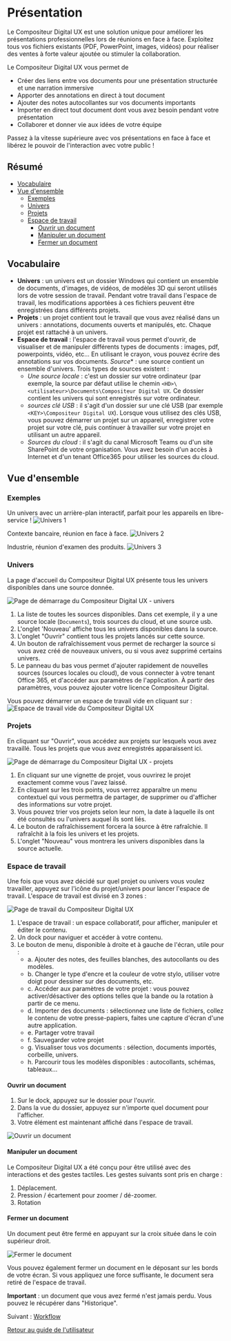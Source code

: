 # Présentation 

Le Compositeur Digital UX est une solution unique pour améliorer les présentations professionnelles lors de réunions en face à face. 
Exploitez tous vos fichiers existants (PDF, PowerPoint, images, vidéos) pour réaliser des ventes à forte valeur ajoutée ou stimuler la collaboration.

Le Compositeur Digital UX vous permet de 
* Créer des liens entre vos documents pour une présentation structurée et une narration immersive
* Apporter des annotations en direct à tout document
* Ajouter des notes autocollantes sur vos documents importants
* Importer en direct tout document dont vous avez besoin pendant votre présentation
* Collaborer et donner vie aux idées de votre équipe

Passez à la vitesse supérieure avec vos présentations en face à face et libérez le pouvoir de l'interaction avec votre public !

## Résumé
* [Vocabulaire](#vocabulaire)
* [Vue d'ensemble](#vue-densemble)
  * [Exemples](#exemples)
  * [Univers](#univers)
  * [Projets](#projets)
  * [Espace de travail](#espace-de-travail)
    * [Ouvrir un document](#ouvrir-un-document)
    * [Manipuler un document](#manipuler-un-document)
    * [Fermer un document](#fermer-un-document)

## Vocabulaire

* **Univers** : un univers est un dossier Windows qui contient un ensemble de documents, d'images, de vidéos, de modèles 3D qui seront utilisés lors de votre session de travail. Pendant votre travail dans l'espace de travail, les modifications apportées à ces fichiers peuvent être enregistrées dans différents projets.
* **Projets** : un projet contient tout le travail que vous avez réalisé dans un univers : annotations, documents ouverts et manipulés, etc. Chaque projet est rattaché à un univers.
* **Espace de travail** : l'espace de travail vous permet d'ouvrir, de visualiser et de manipuler différents types de documents : images, pdf, powerpoints, vidéo, etc... En utilisant le crayon, vous pouvez écrire des annotations sur vos documents.
*Source** : une source contient un ensemble d'univers. Trois types de sources existent :
   * *Une source locale* : c'est un dossier sur votre ordinateur (par exemple, la source par défaut utilise le chemin `<HD>\<utilisateur>\Documents\Compositeur Digital UX`. Ce dossier contient les univers qui sont enregistrés sur votre ordinateur.
   * *sources clé USB* : il s'agit d'un dossier sur une clé USB (par exemple `<KEY>\Compositeur Digital UX`). Lorsque vous utilisez des clés USB, vous pouvez démarrer un projet sur un appareil, enregistrer votre projet sur votre clé, puis continuer à travailler sur votre projet en utilisant un autre appareil.
   * *Sources du cloud* : il s'agit du canal Microsoft Teams ou d'un site SharePoint de votre organisation. Vous avez besoin d'un accès à Internet et d'un tenant Office365 pour utiliser les sources du cloud.

## Vue d'ensemble

### Exemples

Un univers avec un arrière-plan interactif, parfait pour les appareils en libre-service !
![Univers 1](../../en/img/pres-universe1.JPG)

Contexte bancaire, réunion en face à face.
![Univers 2](../../en/img/pres-universe2.JPG)

Industrie, réunion d'examen des produits.
![Univers 3](../../en/img/pres-universe3.JPG)

### Univers

La page d'accueil du Compositeur Digital UX présente tous les univers disponibles dans une source donnée. 

![Page de démarrage du Compositeur Digital UX - univers](../../en/img/pres_universes.jpg)

1. La liste de toutes les sources disponibles. Dans cet exemple, il y a une source locale (`Documents`), trois sources du cloud, et une source usb.
1. L'onglet 'Nouveau' affiche tous les univers disponibles dans la source. 
1. L'onglet "Ouvrir" contient tous les projets lancés sur cette source.
1. Un bouton de rafraîchissement vous permet de recharger la source si vous avez créé de nouveaux univers, ou si vous avez supprimé certains univers.
1. Le panneau du bas vous permet d'ajouter rapidement de nouvelles sources (sources locales ou cloud), de vous connecter à votre tenant Office 365, et d'accéder aux paramètres de l'application. À partir des paramètres, vous pouvez ajouter votre licence Compositeur Digital. 


Vous pouvez démarrer un espace de travail vide en cliquant sur :
![Espace de travail vide du Compositeur Digital UX](../../en/img/pres_icon_empty_universe.jpg)


### Projets

En cliquant sur "Ouvrir", vous accédez aux projets sur lesquels vous avez travaillé. Tous les projets que vous avez enregistrés apparaissent ici.

![Page de démarrage du Compositeur Digital UX - projets](../../en/img/pres_projects_sort_by.jpg)

1. En cliquant sur une vignette de projet, vous ouvrirez le projet exactement comme vous l'avez laissé.
1. En cliquant sur les trois points, vous verrez apparaître un menu contextuel qui vous permettra de partager, de supprimer ou d'afficher des informations sur votre projet.
1. Vous pouvez trier vos projets selon leur nom, la date à laquelle ils ont été consultés ou l'univers auquel ils sont liés. 
1. Le bouton de rafraîchissement forcera la source à être rafraîchie. Il rafraîchit à la fois les univers et les projets.
1. L'onglet "Nouveau" vous montrera les univers disponibles dans la source actuelle.

### Espace de travail

Une fois que vous avez décidé sur quel projet ou univers vous voulez travailler, appuyez sur l'icône du projet/univers pour lancer l'espace de travail.
L'espace de travail est divisé en 3 zones :

![Page de travail du Compositeur Digital UX](../../en/img/pres_workspace.jpg)

1. L'espace de travail : un espace collaboratif, pour afficher, manipuler et éditer le contenu.
1. Un dock pour naviguer et accéder à votre contenu.
1. Le bouton de menu, disponible à droite et à gauche de l'écran, utile pour : 
   - a. Ajouter des notes, des feuilles blanches, des autocollants ou des modèles.
   - b. Changer le type d'encre et la couleur de votre stylo, utiliser votre doigt pour dessiner sur des documents, etc.
   - c. Accéder aux paramètres de votre projet : vous pouvez activer/désactiver des options telles que la bande ou la rotation à partir de ce menu.
   - d. Importer des documents : sélectionnez une liste de fichiers, collez le contenu de votre presse-papiers, faites une capture d'écran d'une autre application.
   - e. Partager votre travail
   - f. Sauvegarder votre projet
   - g. Visualiser tous vos documents : sélection, documents importés, corbeille, univers.
   - h. Parcourir tous les modèles disponibles : autocollants, schémas, tableaux...

#### Ouvrir un document

1. Sur le dock, appuyez sur le dossier pour l'ouvrir.
1. Dans la vue du dossier, appuyez sur n'importe quel document pour l'afficher.
1. Votre élément est maintenant affiché dans l'espace de travail.

![Ouvrir un document](../../en/img/pres_open_document.jpg)

#### Manipuler un document

Le Compositeur Digital UX a été conçu pour être utilisé avec des interactions et des gestes tactiles.
Les gestes suivants sont pris en charge :
1. Déplacement.
1. Pression / écartement pour zoomer / dé-zoomer.
1. Rotation

#### Fermer un document

Un document peut être fermé en appuyant sur la croix située dans le coin supérieur droit.

![Fermer le document](../../en/img/pres_workspace_close_doc.jpg)

Vous pouvez également fermer un document en le déposant sur les bords de votre écran. Si vous appliquez une force suffisante, le document sera retiré de l'espace de travail. 

**Important** : un document que vous avez fermé n'est jamais perdu. Vous pouvez le récupérer dans "Historique".

Suivant : [Workflow](workflow.md)

[Retour au guide de l'utilisateur](index.md)
